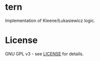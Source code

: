 # tern
Implementation of Kleene/Łukasiewicz logic.

# License
GNU GPL v3 - see [LICENSE](LICENSE) for details.
